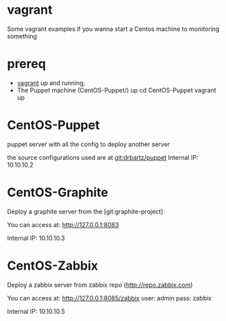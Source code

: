 vagrant
=======
Some vagrant examples if you wanna start a Centos machine to monitoring something

# prereq 
* [vagrant](https://www.vagrantup.com/) up and running;
* The Puppet machine (CentOS-Puppet/) up
	cd CentOS-Puppet
	vagrant up

# CentOS-Puppet
puppet server with all the config to deploy another server

the source configurations used are at [git:drbartz/puppet](https://github.com/drbartz/puppet)
Internal IP: 10.10.10.2

# CentOS-Graphite
Deploy a graphite server from the [git:graphite-project]

You can access at:
	http://127.0.0.1:8083

Internal IP: 10.10.10.3


# CentOS-Zabbix
Deploy a zabbix server from zabbix repo (http://repo.zabbix.com)

You can access at:
	http://127.0.0.1:8085/zabbix
	user: admin
	pass: zabbix

Internal IP: 10.10.10.5

